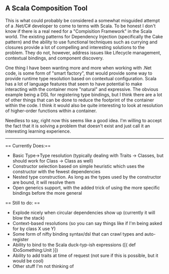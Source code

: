 A Scala Composition Tool
-------------------------

This is what could probably be considered a somewhat misguided attempt of a 
.Net/C# developer to come to terms with Scala.  To be honest I don't know 
if there is a real need for a "Compisition Framework" in the Scala world.
The existing patterns for Dependency Injection (specifically the Cake pattern)
and the ability to use functional techniques such as currying and closures
provide a lot of compelling and interesting solutions to the problem.  They do not,
however, address issues like Lifecycle management, contextual bindings, and component
discovery.

One thing I have been wanting more and more when working with .Net code, is 
some form of "smart factory", that would provide some way to provide runtime
type resolution based on contextual configuration.  Scala has a lot of language
features that seem to have potential to make interacting with the container 
more "natural" and expressive.  The obvious example being a DSL for registering
type bindings, but I think there are a lot of other things that can be done to
reduce the footprint of the container within the code.  I think it would also
be quite interesting to look at resolution of higher-order functions within a
container.  

Needless to say, right now this seems like a good idea.  I'm willing to accept
the fact that it is solving a problem that doesn't exist and just call it an
interesting learning experience.

----
== Currently Does:==
* Basic Type->Type resolution (typically dealing with Traits -> Classes, but should work for Class -> Class as well)
* Constructor selection based on simple heuristic which uses the constructor with the fewest dependencies
* Nested type construction.  As long as the types used by the constructor are bound, it will resolve them
* Open generics support, with the added trick of using the more specific bindings before the more general

== Still to do: ==
* Explode nicely when circular dependencies show up (currently it will blow the stack)
* Context-based resolutions (so you can say things like if I'm being asked for by class X use Y)
* Some form of nifty binding syntax/dsl that can crawl types and auto-register
* Ability to bind to the Scala duck-typ-ish expressions ([{ def IDoSomething:Unit }])
* Ability to add traits at time of request (not sure if this is possible, but it would be cool)
* Other stuff I'm not thinking of